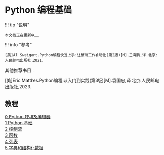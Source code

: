 # Python 编程基础

!!! tip "说明"

    本文档正在更新中……

!!! info "参考"

    [美]Al Sweigart.Python编程快速上手:让繁琐工作自动化(第2版)[M].王海鹏,译.北京:人民邮电出版社,2021.

其他推荐书目：

[美]Eric Matthes.Python编程:从入门到实践(第3版)[M].袁国忠,译.北京:人民邮电出版社,2023.

## 教程

[0 Python 环境及编辑器](./ch0.md)<br/>
[1 Python 基础](./ch1.md)<br/>
[2 控制流](./ch2.md)<br/>
[3 函数](./ch3.md)<br/>
[4 列表](./ch4.md)<br/>
[5 字典和结构化数据](./ch5.md)